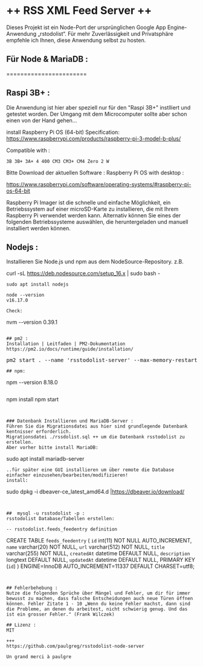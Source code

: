 
# ++ RSS XML Feed Server ++
Dieses Projekt ist ein Node-Port der ursprünglichen Google App Engine-Anwendung „rstodolist“.
Für mehr Zuverlässigkeit und Privatsphäre empfehle ich Ihnen, diese Anwendung selbst zu hosten.


## Für Node & MariaDB :
=======================

## Raspi 3B+ :
Die Anwendung ist hier aber speziell nur für den "Raspi 3B+" instlliert und getestet worden.
Der Umgang mit dem Microcomputer sollte aber schon einen von der Hand gehen...

install Raspberry Pi OS (64-bit) Specification:
https://www.raspberrypi.com/products/raspberry-pi-3-model-b-plus/

Compatible with :

    3B 3B+ 3A+ 4 400 CM3 CM3+ CM4 Zero 2 W

Bitte Download der aktuellen Software :
Raspberry Pi OS with desktop :

https://www.raspberrypi.com/software/operating-systems/#raspberry-pi-os-64-bit

Raspberry Pi Imager ist die schnelle und einfache Möglichkeit, ein Betriebssystem auf einer microSD-Karte zu installieren, die mit Ihrem Raspberry Pi verwendet werden kann. Alternativ können Sie eines der folgenden Betriebssysteme auswählen, die heruntergeladen und manuell installiert werden können.

    
## Nodejs :
Installieren Sie Node.js und npm aus dem NodeSource-Repository.
z.B.
 
curl -sL https://deb.nodesource.com/setup_16.x | sudo bash -
```
sudo apt install nodejs
```
```
node --version
v16.17.0
```
```
Check: 
```
nvm --version
0.39.1
```

## pm2 :
Installation | Leitfaden | PM2-Dokumentation
https://pm2.io/docs/runtime/guide/installation/
```
<pre>pm2 start . --name &apos;rsstodolist-server&apos; --max-memory-restart 128M</pre>
```
## npm:
```
npm --version
8.18.0
```
```
npm install
npm start
```


### Datenbank Installieren und MariaDB-Server :
Führen Sie die Migrationsdatei aus hier sind grundlegende Datenbank kentnisser erforderlich.
Migrationsdatei ./rssdolist.sql ++ um die Datenbank rsstodolist zu erstellen. 
Aber vorher bitte install MariaDB:
```
sudo apt install mariadb-server
```
..für später eine GUI installieren um über remote die Database einfacher einzusehen/bearbeiten/modifizieren! 
install:
```
sudo dpkg -i dbeaver-ce_latest_amd64.d |https://dbeaver.io/download/
```


##  mysql -u rsstodolist -p :
rsstodolist Database/Tabellen erstellen:

-- rsstodolist.feeds_feedentry definition
```
CREATE TABLE `feeds_feedentry` (
  `id` int(11) NOT NULL AUTO_INCREMENT,
  `name` varchar(20) NOT NULL,
  `url` varchar(512) NOT NULL,
  `title` varchar(255) NOT NULL,
  `createdAt` datetime DEFAULT NULL,
  `description` longtext DEFAULT NULL,
  `updatedAt` datetime DEFAULT NULL,
  PRIMARY KEY (`id`)
) ENGINE=InnoDB AUTO_INCREMENT=11337 DEFAULT CHARSET=utf8;
```


## Fehlerbehebung :
Nutze die folgenden Sprüche über Mängel und Fehler, um dir für immer bewusst zu machen, dass falsche Entscheidungen auch neue Türen öffnen können. Fehler Zitate 1 - 10 „Wenn du keine Fehler machst, dann sind die Probleme, an denen du arbeitest, nicht schwierig genug. Und das ist ein grosser Fehler." (Frank Wilczek)

## Lizenz :
MIT

+++
https://github.com/paulgreg/rsstodolist-node-server

Un grand merci à paulgre
